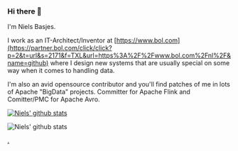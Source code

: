 ### Hi there 👋

I'm Niels Basjes.

I work as an IT-Architect/Inventor at [https://www.bol.com](https://partner.bol.com/click/click?p=2&t=url&s=2171&f=TXL&url=https%3A%2F%2Fwww.bol.com%2Fnl%2F&name=github) where I design new systems that are usually special on some way when it comes to handling data.

I'm also an avid opensource contributor and you'll find patches of me in lots of Apache "BigData" projects.
Committer for Apache Flink and Comitter/PMC for Apache Avro.

[![Niels' github stats](https://github-readme-stats.vercel.app/api?username=nielsbasjes)](https://github.com/nielsbasjes)

![Niels' github stats](http://github-profile-summary-cards.vercel.app/api/cards/profile-details?username=nielsbasjes&theme=github)

<a href="https://mastodon.basjes.nl/@niels" rel="me">.</a>
